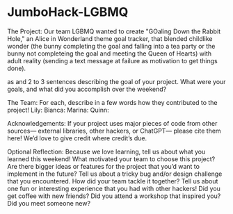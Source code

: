 # JumboHack-LGBMQ
The Project: Our team LGBMQ wanted to create "GOaling Down the Rabbit Hole," an Alice in Wonderland theme goal tracker, that blended childlike wonder (the bunny completing the goal and falling into a tea party or the bunny not completeing the goal and meeting the Queen of Hearts) with adult reality (sending a text message at failure as motivation to get things done). 

as  and 2 to 3 sentences describing the goal of your project. What were your goals, and what did you accomplish over the weekend?

The Team:  For each, describe in a few words how they contributed to the project!
Lily:
Bianca:
Marina:
Quinn:

Acknowledgements: If your project uses major pieces of code from other sources— external libraries, other hackers, or ChatGPT— please cite them here! We’d love to give credit where credit’s due.

Optional Reflection: Because we love learning, tell us about what you learned this weekend!
What motivated your team to choose this project? Are there bigger ideas or features for the project that you’d want to implement in the future?
Tell us about a tricky bug and/or design challenge that you encountered. How did your team tackle it together?
Tell us about one fun or interesting experience that you had with other hackers! Did you get coffee with new friends? Did you attend a workshop that inspired you? Did you meet someone new?
